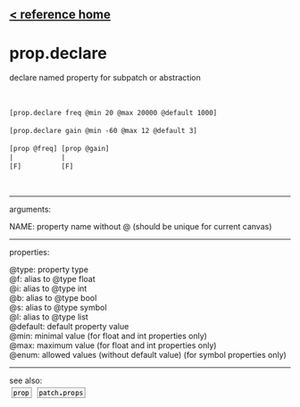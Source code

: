 [< reference home](ceammc_lib.html)
---

# prop.declare


declare named property for subpatch or abstraction

```


[prop.declare freq @min 20 @max 20000 @default 1000]

[prop.declare gain @min -60 @max 12 @default 3]

[prop @freq] [prop @gain]
|            |
[F]          [F]

            
```

---
arguments:

NAME: property name without @ (should be unique for
            current canvas)<br>

---
properties:

@type: property type<br>
@f: alias to @type float<br>
@i: alias to @type int<br>
@b: alias to @type bool<br>
@s: alias to @type symbol<br>
@l: alias to @type list<br>
@default: default property value<br>
@min: minimal value (for float and
            int properties only)<br>
@max: maximum value (for float and
            int properties only)<br>
@enum: allowed values (without default value) (for symbol
            properties only)<br>

---
see also:<br>
[![prop](img/object_prop.png)](prop.html)
[![patch.props](img/object_patch.props.png)](patch.props.html)
